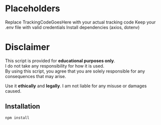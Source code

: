 # Placeholders
Replace TrackingCodeGoesHere with your actual tracking code
Keep your .env file with valid credentials
Install dependencies (axios, dotenv)

# Disclaimer

This script is provided for **educational purposes only**.  
I do not take any responsibility for how it is used.  
By using this script, you agree that you are solely responsible for any consequences that may arise.  

Use it **ethically** and **legally**. I am not liable for any misuse or damages caused.  

## Installation
```bash
npm install
